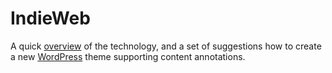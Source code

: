 # IndieWeb

A quick [overview](OVERVIEW.md) of the technology, and a set of suggestions how to create a new [WordPress](WORDPRESS.md) theme supporting content annotations.
